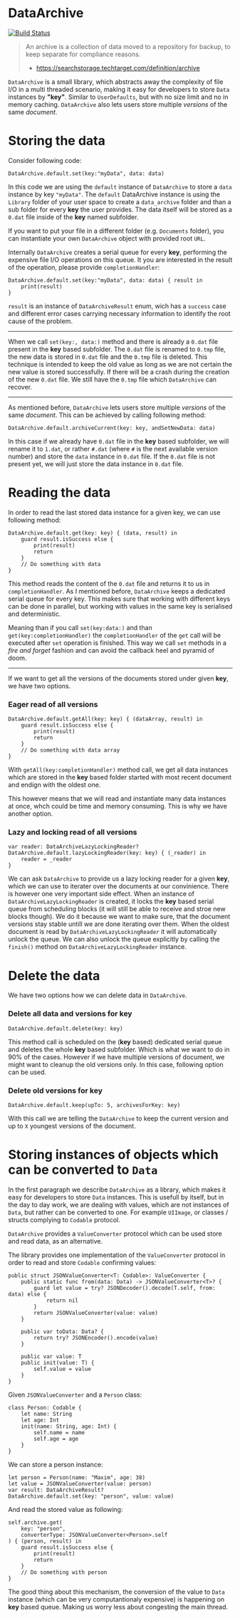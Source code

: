 # DataArchive 
[![Build Status](https://travis-ci.org/mzaks/DataArchive.svg?branch=master)](https://travis-ci.org/mzaks/DataArchive)

> An archive is a collection of data moved to a repository for backup, to keep separate for compliance reasons.
> - https://searchstorage.techtarget.com/definition/archive

`DataArchive` is a small library, which abstracts away the complexity of file I/O in a multi threaded scenario, making it easy for developers to store `Data` instances by __"key"__. Similar to `UserDefaults`, but with no size limit and no in memory caching. `DataArchive` also lets users store multiple _versions_ of the same _document_.

# Storing the data

Consider following code:

```
DataArchive.default.set(key:"myData", data: data)
```

In this code we are using the `default` instance of `DataArchive` to store a `data` instance by key `"myData"`.
The `default` DataArchive instance is using the `Library` folder of your user space to create a `data_archive` folder and than a sub folder for every __key__ the user provides. The data itself will be stored as a `0.dat` file inside of the __key__ named subfolder.

If you want to put your file in a different folder (e.g. `Documents` folder), you can instantiate your own `DataArchive` object with provided root `URL`.

Internally `DataArchive` creates a serial queue for every __key__, performing the expensive file I/O operations on this queue. It you are interested in the result of the operation, please provide `completionHandler`:

```
DataArchive.default.set(key:"myData", data: data) { result in
	print(result)
}
```

`result` is an instance of `DataArchiveResult` enum, wich has a `success` case and different error cases carrying necessary information to identify the root cause of the problem.

---

When we call `set(key:, data:)` method and there is already a `0.dat` file present in the __key__ based subfolder. The `0.dat` file is renamed to `0.tmp` file, the new data is stored in `0.dat` file and the `0.tmp` file is deleted. This technique is intended to keep the old value as long as we are not certain the new value is stored successfully. If there will be a crash during the creation of the new `0.dat` file. We still have the `0.tmp` file which `DataArchive` can recover.

---

As mentioned before, `DataArchive` lets users store multiple _versions_ of the same _document_. This can be achieved by calling following method:

```
DataArchive.default.archiveCurrent(key: key, andSetNewData: data)
```

In this case if we already have `0.dat` file in the __key__ based subfolder, we will rename it to `1.dat`, or rather `#.dat` (where `#` is the next available version number) and store the `data` instance in `0.dat` file. If the `0.dat` file is not present yet, we will just store the data instance in `0.dat` file.

# Reading the data

In order to read the last stored data instance for a given key, we can use following method:

```
DataArchive.default.get(key: key) { (data, result) in
	guard result.isSuccess else {
		print(result)
		return
	}
    // Do something with data
}
```

This method reads the content of the `0.dat` file and returns it to us in `completionHandler`. As I mentioned before, `DataArchive` keeps a dedicated serial queue for every key. This makes sure that working with different keys can be done in parallel, but working with values in the same key is serialised and deterministic.

Meaning than if you call `set(key:data:)` and than `get(key:completionHandler)` the `completionHandler` of the `get` call will be executed after `set` operation is finished. This way we call `set` methods in a _fire and forget_ fashion and can avoid the callback heel and pyramid of doom.

---

If we want to get all the versions of the documents stored under given __key__, we have two options.

### Eager read of all versions
```
DataArchive.default.getAll(key: key) { (dataArray, result) in
    guard result.isSuccess else {
		print(result)
		return
	}
	// Do something with data array
}
```

With `getAll(key:completionHandler)` method call, we get all data instances which are stored in the __key__ based folder started with most recent document and endign with the oldest one.

This however means that we will read and instantiate many data instances at once, whch could be time and memory consuming. This is why we have another option.

### Lazy and locking read of all versions

```
var reader: DataArchiveLazyLockingReader?
DataArchive.default.lazyLockingReader(key: key) { (_reader) in
    reader = _reader
}
```

We can ask `DataArchive` to provide us a lazy locking reader for a given __key__, which we can use to iterater over the documents at our convinience. There is however one very important side effect. When an instance of `DataArchiveLazyLockingReader` is created, it locks the __key__ based serial queue from scheduling blocks (it will still be able to receive and stroe new blocks though). We do it because we want to make sure, that the document versions stay stable untill we are done iterating over them. When the oldest document is read by `DataArchiveLazyLockingReader` it will automatically unlock the queue. We can also unlock the queue explicitly by calling the `finish()` method on `DataArchiveLazyLockingReader` instance.

# Delete the data

We have two options how we can delete data in `DataArchive`.

### Delete all data and versions for key

```
DataArchive.default.delete(key: key)
```

This method call is scheduled on the (__key__ based) dedicated serial queue and deletes the whole __key__ based subfolder. Which is what we want to do in 90% of the cases. However if we have multiple versions of document, we might want to cleanup the old versions only. In this case, following option can be used.

### Delete old versions for key

```
DataArchive.default.keep(upTo: 5, archivesForKey: key)
```

With this call we are telling the `DataArchive` to keep the current version and up to `X` youngest versions of the document.

# Storing instances of objects which can be converted to `Data`

In the first paragraph we describe `DataArchive` as a library, which makes it easy for developers to store `Data` instances. This is usefull by itself, but in the day to day work, we are dealing with values, which are not instances of `Data`, but rather can be converted to one. For example `UIImage`, or classes / structs complying to `Codable` protocol.

`DataArchive` provides a `ValueConverter` protocol which can be used store and read data, as an alternative.

The library provides one implementation of the `ValueConverter` protocol in order to read and store `Codable` confirming values:

```
public struct JSONValueConverter<T: Codable>: ValueConverter {
    public static func from(data: Data) -> JSONValueConverter<T>? {
        guard let value = try? JSONDecoder().decode(T.self, from: data) else {
            return nil
        }
        return JSONValueConverter(value: value)
    }

    public var toData: Data? {
        return try? JSONEncoder().encode(value)
    }

    public var value: T
    public init(value: T) {
        self.value = value
    }
}
```

Given `JSONValueConverter` and a `Person` class:

```
class Person: Codable {
    let name: String
    let age: Int
    init(name: String, age: Int) {
        self.name = name
        self.age = age
    }
}
```

We can store a person instance:
```
let person = Person(name: "Maxim", age: 38)
let value = JSONValueConverter(value: person)
var result: DataArchiveResult?
DataArchive.default.set(key: "person", value: value)
```

And read the stored value as following: 
```
self.archive.get(
	key: "person", 
	converterType: JSONValueConverter<Person>.self
) { (person, result) in
    guard result.isSuccess else {
		print(result)
		return
	}
	// Do something with person
}
```

The good thing about this mechanism, the conversion of the value to `Data` instance (which can be very computantionaly expensive) is happening on __key__ based queue. Making us worry less about congesting the main thread.
